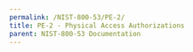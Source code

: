 ```yaml
---
permalink: /NIST-800-53/PE-2/
title: PE-2 - Physical Access Authorizations
parent: NIST-800-53 Documentation
---
```

